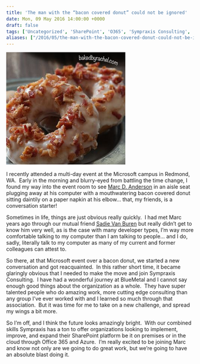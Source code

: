 ```yaml
---
title: 'The man with the “bacon covered donut” could not be ignored'
date: Mon, 09 May 2016 14:00:00 +0000
draft: false
tags: ['Uncategorized', 'SharePoint', 'O365', 'Sympraxis Consulting', 'Marc D Anderson', 'Microsoft']
aliases: ["/2016/05/the-man-with-the-bacon-covered-donut-could-not-be-ignored/"]
---
```


![Maplebacondonuts2_bakedbyrachel](maplebacondonut.jpg)

I recently attended a multi-day event at the Microsoft campus in Redmond, WA.  Early in the morning and blurry-eyed from battling the time change, I found my way into the event room to see [Marc D. Anderson](https://twitter.com/sympmarc) in an aisle seat plugging away at his computer with a mouthwatering bacon covered donut sitting daintily on a paper napkin at his elbow… that, my friends, is a conversation starter!

Sometimes in life, things are just obvious really quickly.  I had met Marc years ago through our mutual friend [Sadie Van Buren](https://twitter.com/Sadalit) but really didn’t get to know him very well, as is the case with many developer types, I’m way more comfortable talking to my computer than I am talking to people… and I do, sadly, literally talk to my computer as many of my current and former colleagues can attest to.

So there, at that Microsoft event over a bacon donut, we started a new conversation and got reacquainted.  In this rather short time, it became glaringly obvious that I needed to make the move and join Sympraxis Consulting.  I have had a wonderful journey at BlueMetal and I cannot say enough good things about the organization as a whole.  They have super talented people who do amazing work, more cutting edge consulting than any group I’ve ever worked with and I learned so much through that association.  But it was time for me to take on a new challenge, and spread my wings a bit more.

So I’m off, and I think the future looks amazingly bright.  With our combined skills Sympraxis has a ton to offer organizations looking to implement, improve, and expand their SharePoint platform be it on premises or in the cloud through Office 365 and Azure.  I’m really excited to be joining Marc and know not only are we going to do great work, but we’re going to have an absolute blast doing it.
